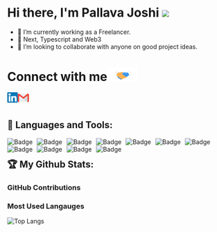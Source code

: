 <h1 >Hi there, I'm Pallava Joshi <img src="https://raw.githubusercontent.com/MartinHeinz/MartinHeinz/master/wave.gif" width="30px"></h1>

- 🔭 I’m currently working as a Freelancer.
- 🌱 Next, Typescript and Web3
- 👯 I’m looking to collaborate with anyone on good project ideas.
          
# Connect with me<img src="https://github.com/SatYu26/SatYu26/blob/master/Assets/Handshake.gif" height="32px">
        
          
<a href="https://www.linkedin.com/in/pallava-joshi-090906214/">
    <img align="left" alt="Pallava Joshi | Linkedin" width="24px" src="https://github.com/SatYu26/SatYu26/blob/master/Assets/Linkedin.svg" />
</a> &nbsp;&nbsp; 
        
<a href="mailto:joshipallava@gmail.com">
    <img align="left" alt="Pallava Joshi | Gmail" width="26px" src="https://github.com/SatYu26/SatYu26/blob/master/Assets/Gmail.svg" />        
</a> &nbsp;&nbsp;           
<br><br>
                  

 ## 🧰 Languages and Tools:       

<img alt="Badge" style="float: left; margin-right: 10px;" src="https://img.shields.io/badge/python%20-%2314354C.svg?&style=for-the-badge&logo=python&logoColor=white"/> <img alt="Badge" style="float: left; margin-right: 10px;"  src="https://img.shields.io/badge/html5%20-%23E34F26.svg?&style=for-the-badge&logo=html5&logoColor=white"/>  <img alt="Badge" style="float: left; margin-right: 10px;"  src="https://img.shields.io/badge/css3%20-%231572B6.svg?&style=for-the-badge&logo=css3&logoColor=white"/>  <img alt="Badge" style="float: left; margin-right: 10px;" src="https://img.shields.io/badge/react%20-%2320232a.svg?&style=for-the-badge&logo=react&logoColor=%2361DAFB"/> <img alt="Badge" style="float: left; margin-right: 10px;"  src="https://img.shields.io/badge/javascript%20-%23323330.svg?&style=for-the-badge&logo=javascript&logoColor=%23F7DF1E"/> <img alt="Badge" style="float: left; margin-right: 10px;"  src="https://img.shields.io/badge/node.js%20-%2343853D.svg?&style=for-the-badge&logo=node.js&logoColor=white"/>  <img alt="Badge" style="float: left; margin-right: 10px;"  src="https://img.shields.io/badge/bootstrap%20-%23563D7C.svg?&style=for-the-badge&logo=bootstrap&logoColor=white"/> <img alt="Badge" style="float: left; margin-right: 10px;" src="https://img.shields.io/badge/go-%2300ADD8.svg?&style=for-the-badge&logo=go&logoColor=white"/> <img alt="Badge" style="float: left; margin-right: 10px;"  src ="https://img.shields.io/badge/MongoDB-%234ea94b.svg?&style=for-the-badge&logo=mongodb&logoColor=white"/> <img alt="Badge" style="float: left; margin-right: 10px;"  src="https://img.shields.io/badge/git%20-%23F05033.svg?&style=for-the-badge&logo=git&logoColor=white"/> <img alt="Badge" style="float: left; margin-right: 10px;"  src="https://img.shields.io/badge/shell_script%20-%23121011.svg?&style=for-the-badge&logo=gnu-bash&logoColor=white"/> 
</p>
<br/>

## :trophy: My Github Stats:

### GitHub Contributions

### Most Used Langauges
![Top Langs](https://github-readme-stats.vercel.app/api/top-langs/?username=Pallava-Joshi&layout=compact&theme=radical&langs_count=8)

        
          


        
          
